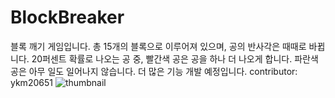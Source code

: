 # BlockBreaker

블록 깨기 게임입니다.
총 15개의 블록으로 이루어져 있으며, 
공의 반사각은 때때로 바뀝니다.
20퍼센트 확률로 나오는 공 중, 빨간색 공은 공을 하나 더 나오게 합니다.
파란색 공은 아무 일도 일어나지 않습니다.
더 많은 기능 개발 예정입니다.
contributor: ykm20651
![thumbnail](https://github.com/user-attachments/assets/ce55cebb-1dc9-429a-800d-a23bd44f312d)
